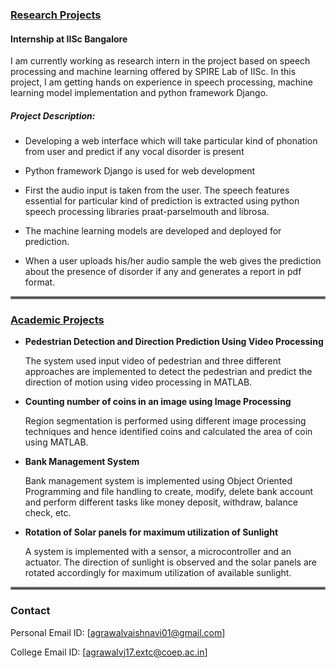 ### <ins>__Research Projects__</ins>

#### __Internship at IISc Bangalore__

I am currently working as research intern in the project based on speech processing and machine learning offered by SPIRE Lab of IISc. In this project, I am getting hands on experience in speech processing, machine learning model implementation and python framework Django.

##### __Project Description:__

* Developing a web interface which will take particular kind of phonation from user and predict if any vocal disorder is present

* Python framework Django is used for web development

* First the audio input is taken from the user. The speech features essential for particular kind of prediction is extracted using python speech processing libraries praat-parselmouth and librosa.

* The machine learning models are developed and deployed for prediction. 

* When a user uploads his/her audio sample the web gives the prediction about the presence of disorder if any and generates a report in pdf format. 

<hr style="border:2px solid gray"></hr>



### <ins>__Academic Projects__</ins>

* __Pedestrian Detection and Direction Prediction Using Video Processing__
    
    The system used input video of pedestrian and three different approaches are implemented to detect the pedestrian and predict the direction of motion using video processing in MATLAB.

* __Counting number of coins in an image using Image Processing__  

    Region segmentation is performed using different image processing techniques and hence identified coins and calculated the area of coin using MATLAB.

* __Bank Management System__
    
    Bank management system is implemented using Object Oriented Programming and file handling to create, modify, delete bank account and perform different tasks like money deposit, withdraw, balance check, etc.

* __Rotation of Solar panels for maximum utilization of Sunlight__    
    
    A system is implemented with a sensor, a microcontroller and an actuator. The direction of sunlight is observed and the solar panels are rotated accordingly for maximum utilization of available sunlight.


<hr style="border:2px solid gray"></hr>

### __Contact__

Personal Email ID: [agrawalvaishnavi01@gmail.com]

College Email ID: [agrawalvj17.extc@coep.ac.in]



